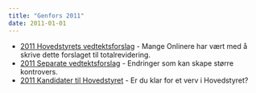 ```yaml
---
title: "Genfors 2011"
date: 2011-01-01
---
```


* [2011 Hovedstyrets vedtektsforslag](/generalforsamlinger/2011/hs-vedtektsforslag) - Mange Onlinere har vært med å skrive dette forslaget til totalrevidering.
* [2011 Separate vedtektsforslag](/generalforsamlinger/2011/separate-vedtekstforslag) - Endringer som kan skape større kontrovers.
* [2011 Kandidater til Hovedstyret](/generalforsamlinger/2011/valg) - Er du klar for et verv i Hovedstyret?
